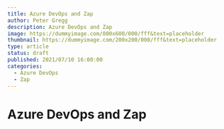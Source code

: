 ```yaml
---
title: Azure DevOps and Zap
author: Peter Gregg
description: Azure DevOps and Zap
image: https://dummyimage.com/800x600/000/fff&text=placeholder
thumbnail: https://dummyimage.com/200x200/000/fff&text=placeholder
type: article
status: draft
published: 2021/07/10 16:00:00
categories: 
  - Azure DevOps
  - Zap
---
```


# Azure DevOps and Zap